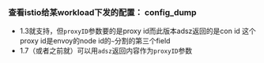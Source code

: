 

### 查看istio给某workload下发的配置： config_dump

* 1.3就支持，但`proxyID`参数要的是proxy id而此版本adsz返回的是con id
  这个proxy id是envoy的node id的`~`分割的第三个field
* 1.7（或者之前就）可以用`adsz`返回内容作为`proxyID`参数

